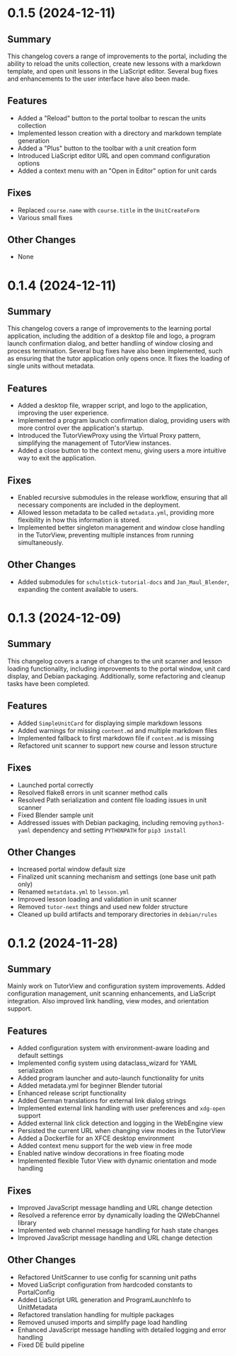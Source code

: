 # 0.1.5 (2024-12-11)

## Summary

This changelog covers a range of improvements to the portal, including the ability to reload the units collection, create new lessons with a markdown template, and open unit lessons in the LiaScript editor. Several bug fixes and enhancements to the user interface have also been made.

## Features

- Added a "Reload" button to the portal toolbar to rescan the units collection
- Implemented lesson creation with a directory and markdown template generation
- Added a "Plus" button to the toolbar with a unit creation form
- Introduced LiaScript editor URL and open command configuration options
- Added a context menu with an "Open in Editor" option for unit cards

## Fixes

- Replaced `course.name` with `course.title` in the `UnitCreateForm`
- Various small fixes

## Other Changes

- None

# 0.1.4 (2024-12-11)

## Summary

This changelog covers a range of improvements to the learning portal application, including the addition of a desktop file and logo, a program launch confirmation dialog, and better handling of window closing and process termination. Several bug fixes have also been implemented, such as ensuring that the tutor application only opens once. It fixes the loading of single units without metadata.

## Features

- Added a desktop file, wrapper script, and logo to the application, improving the user experience.
- Implemented a program launch confirmation dialog, providing users with more control over the application's startup.
- Introduced the TutorViewProxy using the Virtual Proxy pattern, simplifying the management of TutorView instances.
- Added a close button to the context menu, giving users a more intuitive way to exit the application.

## Fixes

- Enabled recursive submodules in the release workflow, ensuring that all necessary components are included in the deployment.
- Allowed lesson metadata to be called `metadata.yml`, providing more flexibility in how this information is stored.
- Implemented better singleton management and window close handling in the TutorView, preventing multiple instances from running simultaneously.

## Other Changes

- Added submodules for `schulstick-tutorial-docs` and `Jan_Maul_Blender`, expanding the content available to users.

# 0.1.3 (2024-12-09)

## Summary

This changelog covers a range of changes to the unit scanner and lesson loading functionality, including improvements to the portal window, unit card display, and Debian packaging. Additionally, some refactoring and cleanup tasks have been completed.

## Features

- Added `SimpleUnitCard` for displaying simple markdown lessons
- Added warnings for missing `content.md` and multiple markdown files
- Implemented fallback to first markdown file if `content.md` is missing
- Refactored unit scanner to support new course and lesson structure

## Fixes

- Launched portal correctly
- Resolved flake8 errors in unit scanner method calls
- Resolved Path serialization and content file loading issues in unit scanner
- Fixed Blender sample unit
- Addressed issues with Debian packaging, including removing `python3-yaml` dependency and setting `PYTHONPATH` for `pip3 install`

## Other Changes

- Increased portal window default size
- Finalized unit scanning mechanism and settings (one base unit path only)
- Renamed `metatdata.yml` to `lesson.yml`
- Improved lesson loading and validation in unit scanner
- Removed `tutor-next` things and used new folder structure
- Cleaned up build artifacts and temporary directories in `debian/rules`

# 0.1.2 (2024-11-28)

## Summary

Mainly work on TutorView and configuration system improvements. Added configuration management, unit scanning enhancements,
and LiaScript integration. Also improved link handling, view modes, and orientation support.

## Features

- Added configuration system with environment-aware loading and default settings
- Implemented config system using dataclass_wizard for YAML serialization
- Added program launcher and auto-launch functionality for units
- Added metadata.yml for beginner Blender tutorial
- Enhanced release script functionality
- Added German translations for external link dialog strings
- Implemented external link handling with user preferences and `xdg-open` support
- Added external link click detection and logging in the WebEngine view
- Persisted the current URL when changing view modes in the TutorView
- Added a Dockerfile for an XFCE desktop environment
- Added context menu support for the web view in free mode
- Enabled native window decorations in free floating mode
- Implemented flexible Tutor View with dynamic orientation and mode handling

## Fixes

- Improved JavaScript message handling and URL change detection
- Resolved a reference error by dynamically loading the QWebChannel library
- Implemented web channel message handling for hash state changes
- Improved JavaScript message handling and URL change detection

## Other Changes

- Refactored UnitScanner to use config for scanning unit paths
- Moved LiaScript configuration from hardcoded constants to PortalConfig
- Added LiaScript URL generation and ProgramLaunchInfo to UnitMetadata
- Refactored translation handling for multiple packages
- Removed unused imports and simplify page load handling
- Enhanced JavaScript message handling with detailed logging and error handling
- Fixed DE build pipeline
